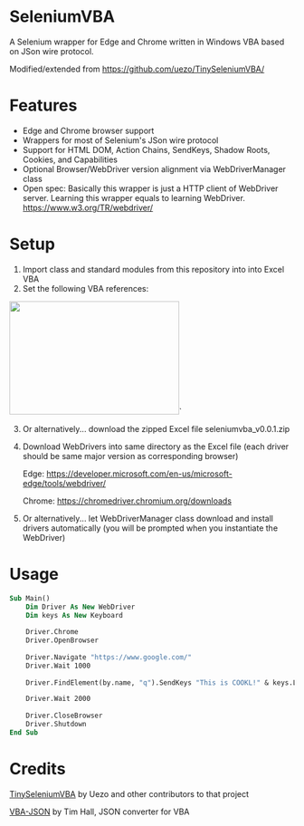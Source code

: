 # SeleniumVBA

A Selenium wrapper for Edge and Chrome written in Windows VBA based on JSon wire protocol.

Modified/extended from https://github.com/uezo/TinySeleniumVBA/

# Features

- Edge and Chrome browser support
- Wrappers for most of Selenium's JSon wire protocol
- Support for HTML DOM, Action Chains, SendKeys, Shadow Roots, Cookies, and Capabilities
- Optional Browser/WebDriver version alignment via WebDriverManager class
- Open spec: Basically this wrapper is just a HTTP client of WebDriver server. Learning this wrapper equals to learning WebDriver.
https://www.w3.org/TR/webdriver/


# Setup

1. Import class and standard modules from this repository into into Excel VBA
2. Set the following VBA references:

<img src="https://user-images.githubusercontent.com/26237126/159189311-001ed714-0378-496f-abc7-5f26dfeb054e.png" width="300" height="200">`

3. Or alternatively... download the zipped Excel file seleniumvba_v0.0.1.zip
4. Download WebDrivers into same directory as the Excel file (each driver should be same major version as corresponding browser)
   
   Edge: https://developer.microsoft.com/en-us/microsoft-edge/tools/webdriver/
   
   Chrome: https://chromedriver.chromium.org/downloads

5. Or alternatively... let WebDriverManager class download and install drivers automatically (you will be prompted when you instantiate the WebDriver)

# Usage

```vb
Sub Main()
    Dim Driver As New WebDriver
    Dim keys As New Keyboard
    
    Driver.Chrome
    Driver.OpenBrowser
    
    Driver.Navigate "https://www.google.com/"
    Driver.Wait 1000
    
    Driver.FindElement(by.name, "q").SendKeys "This is COOKL!" & keys.LeftKey & keys.LeftKey & keys.LeftKey & keys.DeleteKey & keys.ReturnKey

    Driver.Wait 2000
    
    Driver.CloseBrowser
    Driver.Shutdown
End Sub
```

# Credits

[TinySeleniumVBA](https://github.com/uezo/TinySeleniumVBA/) by Uezo and other contributors to that project

[VBA-JSON](https://github.com/VBA-tools/VBA-JSON) by Tim Hall, JSON converter for VBA
